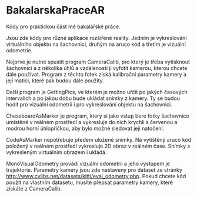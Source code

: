 # BakalarskaPraceAR
Kódy pro praktickou část mé bakalářské práce.

Jsou zde kódy pro různé aplikace rozšířené reality. Jedním je vykreslování virtuálního objektu na šachovnici, druhým na aruco kód a třetím je vizuální odometrie.

Nejprve je nutné spustit program CameraCalib, pro který je třeba vytisknout šachovnici a z několika úhlů a vzdáleností ji vyfotit kamerou, kterou chcete dále používat. Program z těchto fotek získá kalibrační parametry kamery a její matici, které pak budou dále použity.

Další program je GettingPics, ve kterém je možno uřčit po jakých časových intervalich a po jakou dobu bude ukládat snímky z kamery. Ty se budou hodit pro vizuální odometrii i pro vykreslování objektu na šachovnici.

ChessboardAsMarker je program, který si jako vstup bere fotky šachovnice umístěné v reálném prostředí a vykresluje do nich krychli s červenou a modrou horní úhlopříčkou, aby bylo možné sledovat její natočení.

CodeAsMarker nepotřebuje předem uložené snímky. Na vytištěný aruco kód položený v reálném prostředí vykresluje 2D obraz v reálném čase. Snímky s vykresleným virtuálním obrazem i ukládá.

MonoVisualOdometry provádí vizuální odometrii a jeho výstupem je trajektorie. Parametry kamery jsou zde nastaveny pro dataset ze stránky http://www.cvlibs.net/datasets/kitti/eval_odometry.php. Pokud chcete kód použít na vlastním datasetu, musíte přepsat parametry kamery, které získáte z CameraCalib.
